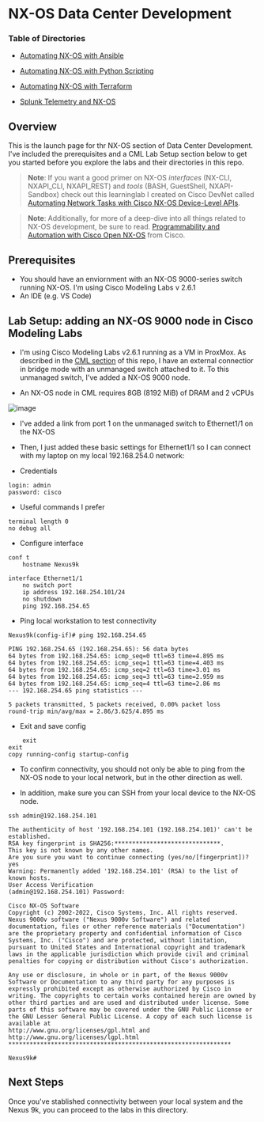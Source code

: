 # NX-OS Data Center Development


### Table of Directories

- [Automating NX-OS with Ansible](https://github.com/xanderstevenson/data-center-development/tree/main/nx-os/ansible_nx-os)

- [Automating NX-OS with Python Scripting](https://github.com/xanderstevenson/data-center-development/tree/main/nx-os/python_scripting_nx-os)

- [Automating NX-OS with Terraform](https://github.com/xanderstevenson/data-center-development/tree/main/nx-os/terraform_nx-os)

- [Splunk Telemetry and NX-OS](https://github.com/xanderstevenson/data-center-development/tree/main/nx-os/splunk_nx-os)


## Overview 

This is the launch page for thr NX-OS section of Data Center Development. I've included the prerequisites and a CML Lab Setup section below to get you started before you explore the labs and their directories in this repo.

> **Note**: If you want a good primer on NX-OS *interfaces* (NX-CLI, NXAPI_CLI, NXAPI_REST) and *tools* (BASH, GuestShell, NXAPI-Sandbox) check out this learninglab I created on Cisco DevNet called [Automating Network Tasks with Cisco NX-OS Device-Level APIs](https://developer.cisco.com/learning/labs/dne-dci-nxos-device-level-apis/introduction/).

> **Note**: Additionally, for more of a deep-dive into all things related to NX-OS development, be sure to read. [Programmability and Automation with Cisco Open NX-OS](https://www.cisco.com/c/dam/en/us/td/docs/switches/datacenter/nexus9000/sw/open_nxos/programmability/guide/Programmability_Open_NX-OS.pdf) from Cisco.


## Prerequisites

- You should have an enviornment with an NX-OS 9000-series switch running NX-OS. I'm using Cisco Modeling Labs v 2.6.1
- An IDE (e.g. VS Code)


## Lab Setup: adding an NX-OS 9000 node in Cisco Modeling Labs

- I'm using Cisco Modeling Labs v2.6.1 running as a VM in ProxMox. As described in the [CML section](https://github.com/xanderstevenson/data-center-development/tree/main/cml) of this repo, I have an external connectior in bridge mode with an unmanaged switch attached to it. To this unmanaged switch, I've added a NX-OS 9000 node.

- An NX-OS node in CML requires 8GB (8192 MiB) of DRAM and 2 vCPUs

![image](https://github.com/xanderstevenson/data-center-development/assets/27918923/9b533134-4ab6-4060-b3ef-453694f67be3)


- I've added a link from port 1 on the unmanaged switch to Ethernet1/1 on the NX-OS

- Then, I just added these basic settings for Ethernet1/1 so I can connect with my laptop on my local 192.168.254.0 network:

- Credentials
```
login: admin
password: cisco
```

- Useful commands I prefer
```
terminal length 0
no debug all
```

- Configure interface
```
conf t
    hostname Nexus9k

interface Ethernet1/1
    no switch port
    ip address 192.168.254.101/24
    no shutdown
    ping 192.168.254.65
```

- Ping local workstation to test connectivity
```
Nexus9k(config-if)# ping 192.168.254.65

PING 192.168.254.65 (192.168.254.65): 56 data bytes
64 bytes from 192.168.254.65: icmp_seq=0 ttl=63 time=4.895 ms
64 bytes from 192.168.254.65: icmp_seq=1 ttl=63 time=4.403 ms
64 bytes from 192.168.254.65: icmp_seq=2 ttl=63 time=3.01 ms
64 bytes from 192.168.254.65: icmp_seq=3 ttl=63 time=2.959 ms
64 bytes from 192.168.254.65: icmp_seq=4 ttl=63 time=2.86 ms
--- 192.168.254.65 ping statistics ---

5 packets transmitted, 5 packets received, 0.00% packet loss
round-trip min/avg/max = 2.86/3.625/4.895 ms
```

- Exit and save config
```
    exit
exit
copy running-config startup-config 
```

- To confirm connectivity, you should not only be able to ping from the NX-OS node to your local network, but in the other direction as well.

- In addition, make sure you can SSH from your local device to the NX-OS node.

```
ssh admin@192.168.254.101

The authenticity of host '192.168.254.101 (192.168.254.101)' can't be established.
RSA key fingerprint is SHA256:******************************.
This key is not known by any other names.
Are you sure you want to continue connecting (yes/no/[fingerprint])? yes
Warning: Permanently added '192.168.254.101' (RSA) to the list of known hosts.
User Access Verification
(admin@192.168.254.101) Password: 

Cisco NX-OS Software
Copyright (c) 2002-2022, Cisco Systems, Inc. All rights reserved.
Nexus 9000v software ("Nexus 9000v Software") and related documentation, files or other reference materials ("Documentation") are the proprietary property and confidential information of Cisco Systems, Inc. ("Cisco") and are protected, without limitation, pursuant to United States and International copyright and trademark laws in the applicable jurisdiction which provide civil and criminal penalties for copying or distribution without Cisco's authorization.

Any use or disclosure, in whole or in part, of the Nexus 9000v Software or Documentation to any third party for any purposes is expressly prohibited except as otherwise authorized by Cisco in writing. The copyrights to certain works contained herein are owned by other third parties and are used and distributed under license. Some parts of this software may be covered under the GNU Public License or the GNU Lesser General Public License. A copy of each such license is available at
http://www.gnu.org/licenses/gpl.html and
http://www.gnu.org/licenses/lgpl.html
***************************************************************

Nexus9k# 
```

## Next Steps

Once you've stablished connectivity between your local system and the Nexus 9k, you can proceed to the labs in this directory.
